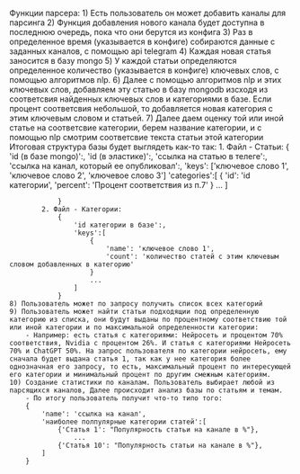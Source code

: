 Функции парсера:
    1) Есть пользователь он может добавить каналы для парсинга
    2) Функция добавления нового канала будет доступна в последнюю очередь, пока что они берутся из конфига
    3) Раз в определенное время (указывается в конфиге) собираются данные с заданных каналов, с помощью api telegram
    4) Каждая новая статья заносится в базу mongo
    5) У каждой статьи определяются определенное количество (указывается в конфиге) ключевых слов, с помощью алгоритмов nlp.
    6) Далее с помощью алгоритмов nlp и этих ключевых слов, добавляем эту статью в базу mongodb изсходя из соответсвия найденных ключевых слов и категориями в базе. Если процент соответсвия небольшой, то добавляется новая категория с этим ключевым словом и статьей.
    7) Далее даем оценку той или иной статье на соответсвие категории, берем название категории, и с помощью nlp смотрим соответсвие текста статьи этой категории
        Итоговая структура базы будет выглядеть как-то так:
            1. Файл - Статьи:
                {
                    'id (в базе mongo)':,
                    'id (в эластике)':,
                    'ссылка на статью в телеге':,
                    'ссылка на канал, который ее опубликовал':,
                    'keys': ['ключевое слово 1', 'ключевое слово 2', 'ключевое слово 3']
                    'categories':[
                        {
                            'id': 'id категории',
                            'percent': 'Процент соответствия из п.7'
                        }
                        ... 
                    ]
                    
                }
            2. Файл - Категории:
                {
                    'id категории в базе':,
                    'keys':[
                        {
                            'name': 'ключевое слово 1',
                            'count': 'количество статей с этим ключевым словом добавленных в категорию'
                        }
                        ...
                    ]
                }
    8) Пользователь может по запросу получить список всех категорий
    9) Пользователь может найти статьи подходящии под определенную категорию из списка, они будут выданы по процентному соответствию той или иной категории и по максимальной определенности категории:
        - Например: есть статья с категориями: Нейросеть и процентом 70% соответствия, Nvidia с процентом 26%. И статья с категориями Нейросеть 70% и ChatGPT 50%. На запрос пользователя по категории нейросеть, ему сначала будет выдана статья 1, так как у нее категория более однозначная его запросу, то есть, максимальный процент по интересующей его категории и минимальный процент по другим смежным категориям.
    10) Создание статистики по каналам. Пользователь выбирает любой из парсящихся каналов, Далее происходит анализ базы по статьям и темам.
        - По итогу пользователь получит что-то типо того: 
        {
            'name': 'ссылка на канал',
            'наиболее полпулярные категории статей':[
                {'Статья 1': "Популярность статьи на канале в %"},
                    ...
                {'Статья 10': "Популярность статьи на канале в %"},
            ]
        }

    